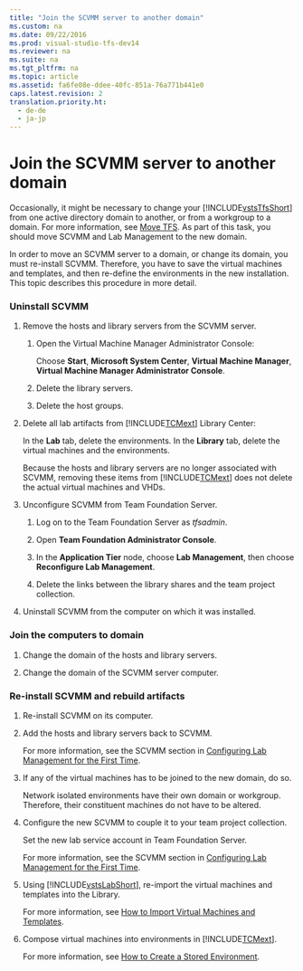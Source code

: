 ```yaml
---
title: "Join the SCVMM server to another domain"
ms.custom: na
ms.date: 09/22/2016
ms.prod: visual-studio-tfs-dev14
ms.reviewer: na
ms.suite: na
ms.tgt_pltfrm: na
ms.topic: article
ms.assetid: fa6fe08e-ddee-40fc-851a-76a771b441e0
caps.latest.revision: 2
translation.priority.ht: 
  - de-de
  - ja-jp
---
```

# Join the SCVMM server to another domain
Occasionally, it might be necessary to change your [!INCLUDE[vstsTfsShort](../vs140/includes/vststfsshort_md.md)] from one active directory domain to another, or from a workgroup to a domain. For more information, see [Move TFS](assetId:///ff582394-a3d6-4a1d-86d2-ff4a0c9f7e30). As part of this task, you should move SCVMM and Lab Management to the new domain.  
  
 In order to move an SCVMM server to a domain, or change its domain, you must re-install SCVMM. Therefore, you have to save the virtual machines and templates, and then re-define the environments in the new installation. This topic describes this procedure in more detail.  
  
### Uninstall SCVMM  
  
1.  Remove the hosts and library servers from the SCVMM server.  
  
    1.  Open the Virtual Machine Manager Administrator Console:  
  
         Choose **Start**, **Microsoft System Center**, **Virtual Machine Manager**, **Virtual Machine Manager Administrator Console**.  
  
    2.  Delete the library servers.  
  
    3.  Delete the host groups.  
  
2.  Delete all lab artifacts from [!INCLUDE[TCMext](../vs140/includes/tcmext_md.md)] Library Center:  
  
     In the **Lab** tab, delete the environments. In the **Library** tab, delete the virtual machines and the environments.  
  
     Because the hosts and library servers are no longer associated with SCVMM, removing these items from [!INCLUDE[TCMext](../vs140/includes/tcmext_md.md)] does not delete the actual virtual machines and VHDs.  
  
3.  Unconfigure SCVMM from Team Foundation Server.  
  
    1.  Log on to the Team Foundation Server as *tfsadmin*.  
  
    2.  Open **Team Foundation Administrator Console**.  
  
    3.  In the **Application Tier** node, choose **Lab Management**, then choose **Reconfigure Lab Management**.  
  
    4.  Delete the links between the library shares and the team project collection.  
  
4.  Uninstall SCVMM from the computer on which it was installed.  
  
### Join the computers to domain  
  
1.  Change the domain of the hosts and library servers.  
  
2.  Change the domain of the SCVMM server computer.  
  
### Re-install SCVMM and rebuild artifacts  
  
1.  Re-install SCVMM on its computer.  
  
2.  Add the hosts and library servers back to SCVMM.  
  
     For more information, see the SCVMM section in [Configuring Lab Management for the First Time](../vs140/configure-lab-management-for-scvmm-environments.md).  
  
3.  If any of the virtual machines has to be joined to the new domain, do so.  
  
     Network isolated environments have their own domain or workgroup. Therefore, their constituent machines do not have to be altered.  
  
4.  Configure the new SCVMM to couple it to your team project collection.  
  
     Set the new lab service account in Team Foundation Server.  
  
     For more information, see the SCVMM section in [Configuring Lab Management for the First Time](../vs140/configure-lab-management-for-scvmm-environments.md).  
  
5.  Using [!INCLUDE[vstsLabShort](../vs140/includes/vstslabshort_md.md)], re-import the virtual machines and templates into the Library.  
  
     For more information, see [How to Import Virtual Machines and Templates](assetId:///571cc1ca-e3ae-4971-a053-56de57add531).  
  
6.  Compose virtual machines into environments in [!INCLUDE[TCMext](../vs140/includes/tcmext_md.md)].  
  
     For more information, see [How to Create a Stored Environment](assetId:///52b9484b-0265-4774-abeb-e1c0cadf4e96).